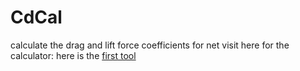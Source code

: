 # CdCal
calculate the drag and lift force coefficients for net
visit here for the calculator:
here is the [first tool](docs/index.html) 
